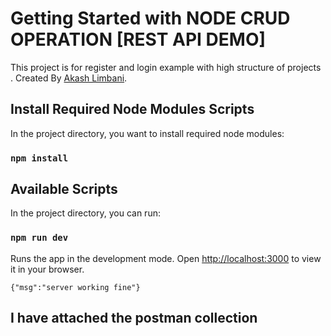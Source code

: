 # Getting Started with NODE CRUD OPERATION [REST API DEMO]

This project is for register and login example with high structure of projects . Created By [Akash Limbani](https://www.linkedin.com/in/akash-limbani/).

## Install Required Node Modules Scripts

In the project directory, you want to install required node modules:

### `npm install`

## Available Scripts

In the project directory, you can run:

### `npm run dev`

Runs the app in the development mode.
Open [http://localhost:3000](http://localhost:3000) to view it in your browser.

````
{"msg":"server working fine"}
````

## I have attached the postman collection